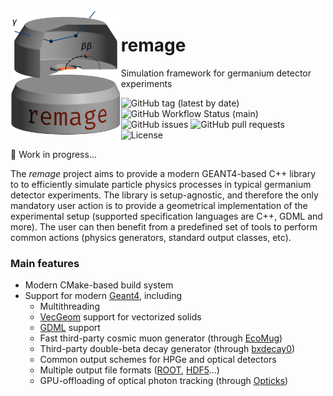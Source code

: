 <img src=".github/logo/remage-logo.png" alt="remage logo" align="left" height="200">

# remage

Simulation framework for germanium detector experiments

![GitHub tag (latest by date)](https://img.shields.io/github/v/tag/gipert/remage?logo=git)
![GitHub Workflow Status (main)](https://img.shields.io/github/workflow/status/gipert/remage/CI/main?label=main%20branch&logo=github)
![GitHub issues](https://img.shields.io/github/issues/gipert/remage?logo=github)
![GitHub pull requests](https://img.shields.io/github/issues-pr/gipert/remage?logo=github)
![License](https://img.shields.io/github/license/gipert/remage)

🚧 Work in progress...

<p></p>

The *remage* project aims to provide a modern GEANT4-based C++ library to to
efficiently simulate particle physics processes in typical germanium detector
experiments. The library is setup-agnostic, and therefore the only mandatory
user action is to provide a geometrical implementation of the experimental
setup (supported specification languages are C++, GDML and more). The user can
then benefit from a predefined set of tools to perform common actions (physics
generators, standard output classes, etc).

### Main features
* Modern CMake-based build system
* Support for modern [Geant4](https://geant4.web.cern.ch), including
    * Multithreading
    * [VecGeom](https://gitlab.cern.ch/VecGeom/VecGeom) support for vectorized
      solids
    * [GDML](https://gdml.web.cern.ch/GDML) support
    * Fast third-party cosmic muon generator (through
      [EcoMug](https://doi.org/10.1016/j.nima.2021.165732))
    * Third-party double-beta decay generator (through
      [bxdecay0](https://github.com/BxCppDev/bxdecay0))
    * Common output schemes for HPGe and optical detectors
    * Multiple output file formats ([ROOT](https://root.cern.ch),
      [HDF5](https://www.hdfgroup.org/solutions/hdf5)...)
    * GPU-offloading of optical photon tracking (through
      [Opticks](https://doi.org/10.1051/epjconf/201921402027))
